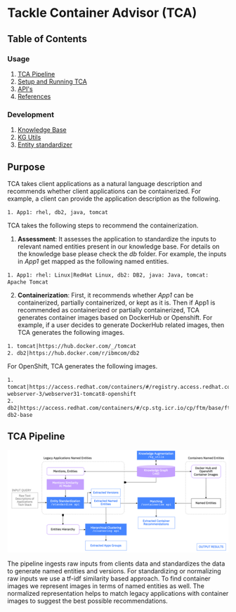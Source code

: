# Tackle Container Advisor (TCA)
## Table of Contents

### Usage
1. [TCA Pipeline](#TCA-Pipeline)
2. [Setup and Running TCA](https://github.com/divsan93/tackle-container-advisor/blob/update_docs/docs/running.md)
3. [API's](https://github.com/divsan93/tackle-container-advisor/blob/update_docs/docs/service.md)
4. [References](https://github.com/divsan93/tackle-container-advisor/blob/update_docs/docs/references.md)



### Development
1. [Knowledge Base](https://github.com/divsan93/tackle-container-advisor/blob/update_docs/docs/db.md)
2. [KG Utils](https://github.com/divsan93/tackle-container-advisor/blob/update_docs/docs/utils.md)
3. [Entity standardizer](https://github.com/divsan93/tackle-container-advisor/blob/update_docs/docs/standardizer.md)


## Purpose

TCA takes client applications as a natural language description and recommends whether client applications can be containerized. For example, a client can provide the application description as the following.

```
1. App1: rhel, db2, java, tomcat
```


TCA takes the following steps to recommend the containerization.

1. **Assessment**: It assesses the application to standardize the inputs to relevant named entities present in our knowledge base. For details on the knowledge base please check the *db* folder. For example, the inputs in *App1* get mapped as the following named entities.

```
1. App1: rhel: Linux|RedHat Linux, db2: DB2, java: Java, tomcat: Apache Tomcat
```

2. **Containerization**: First, it recommends whether *App1* can be containerized, partially containerized, or kept as it is. Then if App1 is recommended as containerized or partially containerized, TCA generates container images based on DockerHub or Openshift. For example, if a user decides to generate DockerHub related images, then TCA generates the following images.

```
1. tomcat|https://hub.docker.com/_/tomcat
2. db2|https://hub.docker.com/r/ibmcom/db2
```

For OpenShift, TCA generates the following images.

	1. tomcat|https://access.redhat.com/containers/#/registry.access.redhat.com/jboss-webserver-3/webserver31-tomcat8-openshift
	2. db2|https://access.redhat.com/containers/#/cp.stg.icr.io/cp/ftm/base/ftm-db2-base

## TCA Pipeline

<img width="1000" alt="TCA Pipeline" src=https://github.com/konveyor/tackle-container-advisor/blob/main/images/tca_pipeline.png>

The pipeline ingests raw inputs from clients data and standardizes the data to generate named entities and versions. For standardizing or normalizing raw inputs we use a tf-idf similarity based approach. To find container images we represent images in terms of named entities as well. The normalized representation helps to match legacy applications with container images to suggest the best possible recommendations.
